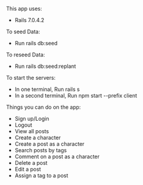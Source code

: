 This app uses:
* Rails 7.0.4.2

To seed Data:
* Run rails db:seed

To reseed Data:
* Run rails db:seed:replant

To start the servers:
* In one terminal, Run rails s
* In a second terminal, Run npm start --prefix client

Things you can do on the app:
* Sign up/Login
* Logout
* View all posts
* Create a character
* Create a post as a character
* Search posts by tags
* Comment on a post as a character
* Delete a post
* Edit a post
* Assign a tag to a post
